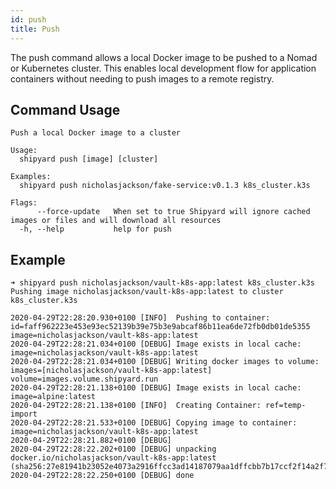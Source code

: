 ```yaml
---
id: push
title: Push
---
```


The push command allows a local Docker image to be pushed to a Nomad or Kubernetes cluster. This enables
local development flow for application containers without needing to push images to a remote registry. 

## Command Usage

```shell
Push a local Docker image to a cluster

Usage:
  shipyard push [image] [cluster]

Examples:
  shipyard push nicholasjackson/fake-service:v0.1.3 k8s_cluster.k3s

Flags:
      --force-update   When set to true Shipyard will ignore cached images or files and will download all resources
  -h, --help           help for push
```

## Example

```shell
➜ shipyard push nicholasjackson/vault-k8s-app:latest k8s_cluster.k3s                    
Pushing image nicholasjackson/vault-k8s-app:latest to cluster k8s_cluster.k3s

2020-04-29T22:28:20.930+0100 [INFO]  Pushing to container: id=faff962223e453e93ec52139b39e75b3e9abcaf86b11ea6de72fb0db01de5355 image=nicholasjackson/vault-k8s-app:latest
2020-04-29T22:28:21.034+0100 [DEBUG] Image exists in local cache: image=nicholasjackson/vault-k8s-app:latest
2020-04-29T22:28:21.034+0100 [DEBUG] Writing docker images to volume: images=[nicholasjackson/vault-k8s-app:latest] volume=images.volume.shipyard.run
2020-04-29T22:28:21.138+0100 [DEBUG] Image exists in local cache: image=alpine:latest
2020-04-29T22:28:21.138+0100 [INFO]  Creating Container: ref=temp-import
2020-04-29T22:28:21.533+0100 [DEBUG] Copying image to container: image=nicholasjackson/vault-k8s-app:latest
2020-04-29T22:28:21.882+0100 [DEBUG] 
2020-04-29T22:28:22.202+0100 [DEBUG] unpacking docker.io/nicholasjackson/vault-k8s-app:latest (sha256:27e81941b23052e4073a2916ffcc3ad14187079aa1dffcbb7b17ccf2f14a2f7d)...
2020-04-29T22:28:22.250+0100 [DEBUG] done
```
